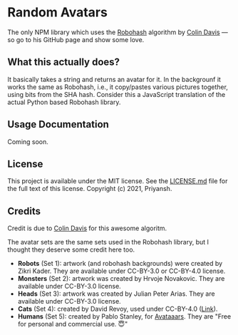 # Random Avatars

The only NPM library which uses the [Robohash](https://github.com/e1ven/Robohash) algorithm by [Colin Davis](https://github.com/e1ven) — so go to his GitHub page and show some love.

## What this actually does?

It basically takes a string and returns an avatar for it. In the backgrounf it works the same as Robohash, i.e., it copy/pastes various pictures together, using bits from the SHA hash. Consider this a JavaScript translation of the actual Python based Robohash library.

## Usage Documentation

Coming soon.

## License

This project is available under the MIT license. See the [LICENSE.md](LICENSE) file for the full text of this license. Copyright (c) 2021, Priyansh.

## Credits

Credit is due to [Colin Davis](https://github.com/e1ven) for this awesome algoritm.

The avatar sets are the same sets used in the Robohash library, but I thought they deserve some credit here too.

- **Robots** (Set 1): artwork (and robohash backgrounds) were created by Zikri Kader. They are available under CC-BY-3.0 or CC-BY-4.0 license.
- **Monsters** (Set 2): artwork was created by Hrvoje Novakovic. They are available under CC-BY-3.0 license.
- **Heads** (Set 3): artwork was created by Julian Peter Arias. They are available under CC-BY-3.0 license.
- **Cats** (Set 4): created by David Revoy, used under CC-BY-4.0 ([Link](https://www.peppercarrot.com/en/article391/cat-avatar-generator)).
- **Humans** (Set 5): created by Pablo Stanley, for [Avataaars](https://avataaars.com/). They are "Free for personal and commercial use. 😇"

